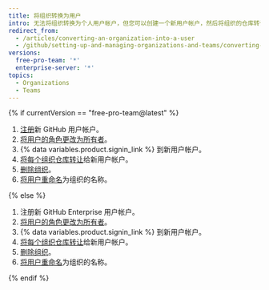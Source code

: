 ```yaml
---
title: 将组织转换为用户
intro: 无法将组织转换为个人用户帐户，但您可以创建一个新用户帐户，然后将组织的仓库转让给该帐户。
redirect_from:
  - /articles/converting-an-organization-into-a-user
  - /github/setting-up-and-managing-organizations-and-teams/converting-an-organization-into-a-user
versions:
  free-pro-team: '*'
  enterprise-server: '*'
topics:
  - Organizations
  - Teams
---
```


{% if currentVersion == "free-pro-team@latest" %}

1. [注册](/articles/signing-up-for-a-new-github-account)新 GitHub 用户帐户。
2. [将用户的角色更改为所有者](/articles/changing-a-person-s-role-to-owner)。
3. {% data variables.product.signin_link %} 到新用户帐户。
4. [将每个组织仓库转让](/articles/how-to-transfer-a-repository)给新用户帐户。
5. [删除组织](/articles/deleting-an-organization-account)。
6. [将用户重命名](/articles/changing-your-github-username)为组织的名称。

{% else %}

1. 注册新 GitHub Enterprise 用户帐户。
2. [将用户的角色更改为所有者](/articles/changing-a-person-s-role-to-owner)。
3. {% data variables.product.signin_link %} 到新用户帐户。
4. [将每个组织仓库转让](/articles/how-to-transfer-a-repository)给新用户帐户。
5. [删除组织](/articles/deleting-an-organization-account)。
6. [将用户重命名](/articles/changing-your-github-username)为组织的名称。

{% endif %}
